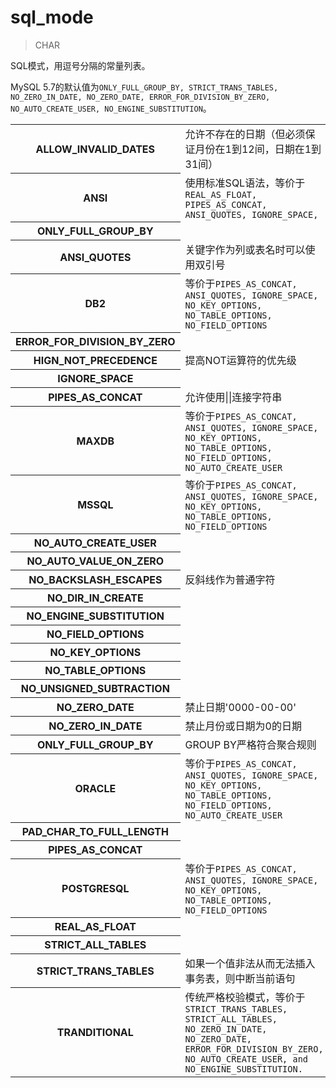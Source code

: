 # sql_mode

> CHAR

SQL模式，用逗号分隔的常量列表。

MySQL 5.7的默认值为<code>ONLY_FULL_GROUP_BY, STRICT_TRANS_TABLES, NO_ZERO_IN_DATE, NO_ZERO_DATE, ERROR_FOR_DIVISION_BY_ZERO, NO_AUTO_CREATE_USER, NO_ENGINE_SUBSTITUTION</code>。

<table>
	<tr><th>ALLOW_INVALID_DATES</th><td>允许不存在的日期（但必须保证月份在1到12间，日期在1到31间）</td></tr>
	<tr><th>ANSI</th><td>使用标准SQL语法，等价于<code>REAL_AS_FLOAT, PIPES_AS_CONCAT, ANSI_QUOTES, IGNORE_SPACE, <tr><th>ONLY_FULL_GROUP_BY</code></td></tr>
	<tr><th>ANSI_QUOTES</th><td>关键字作为列或表名时可以使用双引号</td></tr>
	<tr><th>DB2</th><td>等价于<code>PIPES_AS_CONCAT, ANSI_QUOTES, IGNORE_SPACE, NO_KEY_OPTIONS, NO_TABLE_OPTIONS, NO_FIELD_OPTIONS</code></td></tr>
	<tr><th>ERROR_FOR_DIVISION_BY_ZERO</th><td></td></tr>
	<tr><th>HIGN_NOT_PRECEDENCE</th><td>提高NOT运算符的优先级</td></tr>
	<tr><th>IGNORE_SPACE</th><td></td></tr>
	<tr><th>PIPES_AS_CONCAT</th><td>允许使用||连接字符串</td></tr>
	<tr><th>MAXDB</th><td>等价于<code>PIPES_AS_CONCAT, ANSI_QUOTES, IGNORE_SPACE, NO_KEY_OPTIONS, NO_TABLE_OPTIONS, NO_FIELD_OPTIONS, NO_AUTO_CREATE_USER</code></td></tr>
	<tr><th>MSSQL</th><td>等价于<code>PIPES_AS_CONCAT, ANSI_QUOTES, IGNORE_SPACE, NO_KEY_OPTIONS, NO_TABLE_OPTIONS, NO_FIELD_OPTIONS</code></td></tr>
	<tr><th>NO_AUTO_CREATE_USER</th><td></td></tr>
	<tr><th>NO_AUTO_VALUE_ON_ZERO</th><td></td></tr>
	<tr><th>NO_BACKSLASH_ESCAPES</th><td>反斜线作为普通字符</td></tr>
	<tr><th>NO_DIR_IN_CREATE</th><td></td></tr>
	<tr><th>NO_ENGINE_SUBSTITUTION</th><td></td></tr>
	<tr><th>NO_FIELD_OPTIONS</th><td></td></tr>
	<tr><th>NO_KEY_OPTIONS</th><td></td></tr>
	<tr><th>NO_TABLE_OPTIONS</th><td></td></tr>
	<tr><th>NO_UNSIGNED_SUBTRACTION</th><td></td></tr>
	<tr><th>NO_ZERO_DATE</th><td>禁止日期'0000-00-00'</td></tr>
	<tr><th>NO_ZERO_IN_DATE</th><td>禁止月份或日期为0的日期</td></tr>
	<tr><th>ONLY_FULL_GROUP_BY</th><td>GROUP BY严格符合聚合规则</td></tr>
	<tr><th>ORACLE</th><td>等价于<code>PIPES_AS_CONCAT, ANSI_QUOTES, IGNORE_SPACE, NO_KEY_OPTIONS, NO_TABLE_OPTIONS, NO_FIELD_OPTIONS, NO_AUTO_CREATE_USER</code></td></tr>
	<tr><th>PAD_CHAR_TO_FULL_LENGTH</th><td></td></tr>
	<tr><th>PIPES_AS_CONCAT</th><td></td></tr>
	<tr><th>POSTGRESQL</th><td>等价于<code>PIPES_AS_CONCAT, ANSI_QUOTES, IGNORE_SPACE, NO_KEY_OPTIONS, NO_TABLE_OPTIONS, NO_FIELD_OPTIONS</code></td></tr>
	<tr><th>REAL_AS_FLOAT</th><td></td></tr>
	<tr><th>STRICT_ALL_TABLES</th><td></td></tr>
	<tr><th>STRICT_TRANS_TABLES</th><td>如果一个值非法从而无法插入事务表，则中断当前语句</td></tr>
	<tr><th>TRANDITIONAL</th><td>传统严格校验模式，等价于<code>STRICT_TRANS_TABLES, STRICT_ALL_TABLES, NO_ZERO_IN_DATE, NO_ZERO_DATE, ERROR_FOR_DIVISION_BY_ZERO, NO_AUTO_CREATE_USER, and NO_ENGINE_SUBSTITUTION.</td></tr>
</table>
